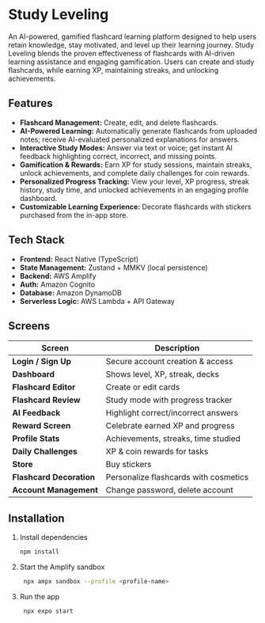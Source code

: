# Study Leveling

An AI-powered, gamified flashcard learning platform designed to help users retain knowledge, stay motivated, and level up their learning journey. Study Leveling blends the proven effectiveness of flashcards with AI-driven learning assistance and engaging gamification. Users can create and study flashcards, while earning XP, maintaining streaks, and unlocking achievements.

## Features

- **Flashcard Management:** Create, edit, and delete flashcards.
- **AI-Powered Learning:** Automatically generate flashcards from uploaded notes; receive AI-evaluated personalized explanations for answers.
- **Interactive Study Modes:** Answer via text or voice; get instant AI feedback highlighting correct, incorrect, and missing points.
- **Gamification & Rewards:** Earn XP for study sessions, maintain streaks, unlock achievements, and complete daily challenges for coin rewards.
- **Personalized Progress Tracking:** View your level, XP progress, streak history, study time, and unlocked achievements in an engaging profile dashboard.
- **Customizable Learning Experience:** Decorate flashcards with stickers purchased from the in-app store.

## Tech Stack

- **Frontend:** React Native (TypeScript)
- **State Management:** Zustand + MMKV (local persistence)
- **Backend:** AWS Amplify
- **Auth:** Amazon Cognito
- **Database:** Amazon DynamoDB
- **Serverless Logic:** AWS Lambda + API Gateway

## Screens

| Screen                   | Description                           |
| ------------------------ | ------------------------------------- |
| **Login / Sign Up**      | Secure account creation & access      |
| **Dashboard**            | Shows level, XP, streak, decks        |
| **Flashcard Editor**     | Create or edit cards                  |
| **Flashcard Review**     | Study mode with progress tracker      |
| **AI Feedback**          | Highlight correct/incorrect answers   |
| **Reward Screen**        | Celebrate earned XP and progress      |
| **Profile Stats**        | Achievements, streaks, time studied   |
| **Daily Challenges**     | XP & coin rewards for tasks           |
| **Store**                | Buy stickers                          |
| **Flashcard Decoration** | Personalize flashcards with cosmetics |
| **Account Management**   | Change password, delete account       |

## Installation

1. Install dependencies

   ```bash
   npm install
   ```

2. Start the Amplify sandbox

   ```bash
    npx ampx sandbox --profile <profile-name>
   ```

3. Run the app

   ```bash
    npx expo start
   ```
